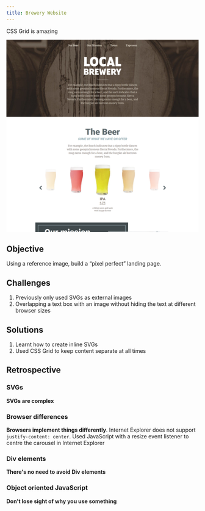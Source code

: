 ```yaml
---
title: Brewery Website
---
```


CSS Grid is amazing

![Screenshot of Brewery Website project](/img/brewery-website-screenshot.png)

## Objective
Using a reference image, build a <q>pixel perfect</q> landing page.

## Challenges
1. Previously only used SVGs as external images
1. Overlapping a text box with an image without hiding the text at different browser sizes

## Solutions
1. Learnt how to create inline SVGs
1. Used CSS Grid to keep content separate at all times

## Retrospective

### SVGs
**SVGs are complex**

### Browser differences
**Browsers implement things differently**. Internet Explorer does not support <code>justify-content: center</code>.
Used JavaScript with a resize event listener to centre the carousel in Internet Explorer

### Div elements
**There's no need to avoid Div elements**

### Object oriented JavaScript
**Don't lose sight of why you use something**